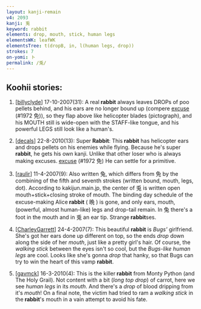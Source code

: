 ```yaml
---
layout: kanji-remain
v4: 2093
kanji: 兎
keyword: rabbit
elements: drop, mouth, stick, human legs
elementsWK: leafWK
elementsTree: t(dropB, in, l(human legs, drop))
strokes: 7
on-yomi: ト
permalink: /兎/
---
```


## Koohii stories: 

1) [<a href="http://kanji.koohii.com/profile/billyclyde">billyclyde</a>] 17-10-2007(31): A real<strong> rabbit</strong> always leaves DROPs of poo pellets behind, and his ears are no longer bound up (compere <a href="../v4/1972.html">excuse</a> (#1972 免)), so they flap above like helicopter blades (pictograph), and his MOUTH still is wide-open with the STAFF-like tongue, and his powerful LEGS still look like a human&#039;s.

2) [<a href="http://kanji.koohii.com/profile/decals">decals</a>] 22-8-2010(13): Super<strong> Rabbit</strong>: This<strong> rabbit</strong> has helicopter ears and drops pellets on his enemies while flying. Because he&#039;s super<strong> rabbit</strong>, he gets his own kanji. Unlike that other loser who is always making excuses. <a href="../v4/1972.html">excuse</a> (#1972 免) He can settle for a primitive.

3) [<a href="http://kanji.koohii.com/profile/raulir">raulir</a>] 11-4-2007(9): Also written 兔, which differs from 免 by the combining of the fifth and seventh strokes (written bound, mouth, legs, dot). According to kakijun.main.jp, the center of 兎 is written open mouth+stick+closing stroke of mouth. The binding day schedule of the excuse-making Alice<strong> rabbit</strong> ( 晩 ) is gone, and only ears, mouth, (powerful, almost human-like) legs and drop-tail remain. In 兔 there&#039;s a foot in the mouth and in 兎 an ear tip. Strange<strong> rabbit</strong>ses.

4) [<a href="http://kanji.koohii.com/profile/CharleyGarrett">CharleyGarrett</a>] 24-4-2007(7): This beautiful <strong>rabbit</strong> is <em>Bugs&#039;</em> girlfriend. She&#039;s got her ears done up different on top, so the ends <em>drop</em> down along the side of her <em>mouth</em>, just like a pretty girl&#039;s hair. Of course, the <em>walking stick</em> between the eyes isn&#039;t so cool, but the <em>Bugs-like</em> <em>human legs</em> are cool. Looks like she&#039;s gonna <em>drop</em> that hanky, so that Bugs can try to win the heart of this vamp <strong>rabbit</strong>.

5) [<a href="http://kanji.koohii.com/profile/gavmck">gavmck</a>] 16-3-2010(4): This is the killer<strong> rabbit</strong> from Monty Python (and The Holy Grail). Not content with a bit (<em>long top drop</em>) of carrot, here we see <em>human legs</em> in its <em>mouth</em>. And there&#039;s a <em>drop</em> of blood dripping from it&#039;s <em>mouth</em>! On a final note, the victim had tried to ram a <em>walking stick</em> in the<strong> rabbit</strong>&#039;s mouth in a vain attempt to avoid his fate.

